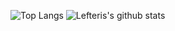 ![Top Langs](https://github-readme-stats.vercel.app/api/top-langs/?username=lefosg&theme=tokyonight&layout=compact)
![Lefteris's github stats](https://github-readme-stats.vercel.app/api?username=lefosg&count_private=true)

<!--
**lefosg/lefosg** is a ✨ _special_ ✨ repository because its `README.md` (this file) appears on your GitHub profile.

Here are some ideas to get you started:

- 🔭 I’m currently working on ...
- 🌱 I’m currently learning ...
- 👯 I’m looking to collaborate on ...
- 🤔 I’m looking for help with ...
- 💬 Ask me about ...
- 📫 How to reach me: ...
- 😄 Pronouns: ...
- ⚡ Fun fact: ...
-->
